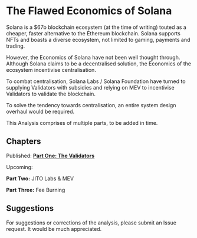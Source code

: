 # The Flawed Economics of Solana

Solana is a $67b blockchain ecosystem (at the time of writing) touted as a cheaper, faster alternative to the Ethereum blockchain. Solana supports NFTs and boasts a diverse ecosystem, not limited to gaming, payments and trading.

However, the Economics of Solana have not been well thought through. Although Solana claims to be a decentralised solution, the Economics of the ecosystem incentivise centralisation.

To combat centralisation, Solana Labs / Solana Foundation have turned to supplying Validators with subsidies and relying on MEV to incentivise Validators to validate the blockchain.

To solve the tendency towards centralisation, an entire system design overhaul would be required.

This Analysis comprises of multiple parts, to be added in time.

## Chapters

Published:
**[Part One: The Validators](/1-Validators.md)**


Upcoming:

**Part Two:** JITO Labs & MEV

**Part Three:** Fee Burning

## Suggestions

For suggestions or corrections of the analysis, please submit an Issue request. It would be much appreciated.

